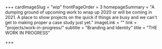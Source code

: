 +++
cardImageSlug = "wip"
frontPageOrder = 3
homepageSummary = "A dumping ground of upcoming work to wrap up 2020 or will be coming in 2021. A place to show projects on the quick if things are busy and we can't get to making proper a case study just yet."
imageLink = ""
link = "projects/work-in-progress/"
subtitle = "Branding and Identity"
title = "THE WORK IN PROGRESS"

+++

